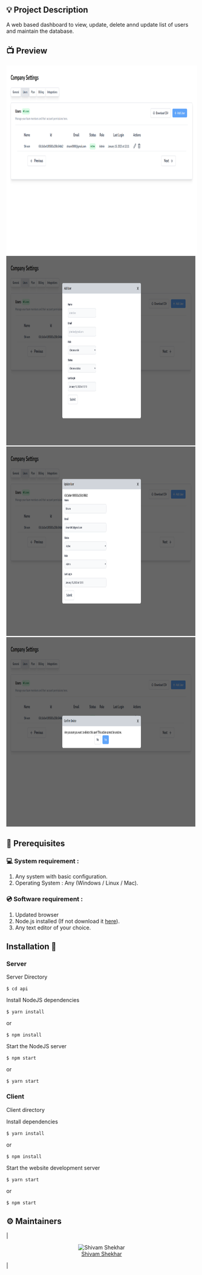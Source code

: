 ## 💡 Project Description

A web based dashboard to view, update, delete annd update list of users and maintain the database.

## 📺 Preview

<img src="https://github.com/shvam0000/User-Viewer/blob/main/asset/images/1.png" alt="User Dashboard" height="500" width="1000">

<img src="https://github.com/shvam0000/User-Viewer/blob/main/asset/images/2.png" alt="User Dashboard" height="500" width="1000">

<img src="https://github.com/shvam0000/User-Viewer/blob/main/asset/images/3.png" alt="User Dashboard" height="500" width="1000">

<img src="https://github.com/shvam0000/User-Viewer/blob/main/asset/images/4.png" alt="User Dashboard" height="500" width="1000">

## 📌 Prerequisites

### 💻 System requirement :

1. Any system with basic configuration.
2. Operating System : Any (Windows / Linux / Mac).

### 💿 Software requirement :

1. Updated browser
2. Node.js installed (If not download it [here](https://nodejs.org/en/download/)).
3. Any text editor of your choice.

## Installation 🔧

### Server

Server Directory

```
$ cd api
```

Install NodeJS dependencies

```
$ yarn install
```

or

```
$ npm install
```

Start the NodeJS server

```
$ npm start
```

or

```
$ yarn start
```

### Client

Client directory

Install dependencies

```
$ yarn install
```

or

```
$ npm install
```

Start the website development server

```
$ yarn start
```

or

```
$ npm start
```

## :gear: Maintainers

| <p align="center">![Shivam Shekhar](https://github.com/shvam0000.png?size=128)<br>[Shivam Shekhar](https://github.com/shvam0000)</p>
|
